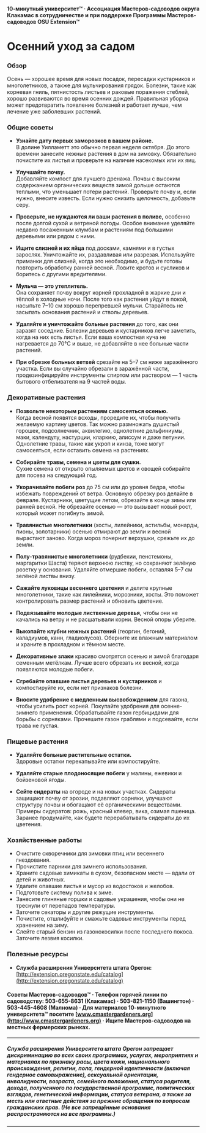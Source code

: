 #### 10-минутный университет™ · Ассоциация Мастеров-садоводов округа Клакамас в сотрудничестве и при поддержке Программы Мастеров-садоводов OSU Extension™

# Осенний уход за садом

### Обзор

Осень — хорошее время для новых посадок, пересадки кустарников и многолетников, а также для мульчирования грядок. Болезни, такие как корневая гниль, пятнистость листьев и раковые поражения стеблей, хорошо развиваются во время осенних дождей. Правильная уборка может предотвратить появление болезней и работает лучше, чем лечение уже заболевших растений.

### Общие советы

- **Узнайте дату первых заморозков в вашем районе.**  
  В долине Уилламетт это обычно первая неделя октября. До этого времени занесите нежные растения в дом на зимовку. Обязательно почистите их листья и проверьте на наличие насекомых или их яиц.

- **Улучшайте почву.**  
  Добавляйте компост для лучшего дренажа. Почвы с высоким содержанием органических веществ зимой дольше остаются теплыми, что уменьшает потери растений. Проверьте почву и, если нужно, внесите известь. Если нужно снизить щелочность, добавьте серу.

- **Проверьте, не нуждаются ли ваши растения в поливе,** особенно после долгой сухой и ветреной погоды. Особое внимание уделяйте недавно посаженным клумбам и растениям под большими деревьями или рядом с ними.

- **Ищите слизней и их яйца** под досками, камнями и в густых зарослях. Уничтожайте их, раздавливая или разрезая. Используйте приманки для слизней, когда это необходимо, и будьте готовы повторить обработку ранней весной. Ловите кротов и сусликов и боритесь с другими вредителями.

- **Мульча — это утеплитель.**  
  Она сохраняет почву вокруг корней прохладной в жаркие дни и тёплой в холодные ночи. После того как растения уйдут в покой, насыпьте 7–10 см хорошо перепревшей мульчи. Старайтесь не засыпать основания растений и стволы деревьев.

- **Удаляйте и уничтожайте больные растения** до того, как они заразят соседние. Болезни деревьев и кустарников легче заметить, когда на них есть листья. Если ваша компостная куча не нагревается до 70°C и выше, не добавляйте в нее больные части растений.

- **При обрезке больных ветвей** срезайте на 5–7 см ниже заражённого участка. Если вы случайно обрезали в заражённой части, продезинфицируйте инструменты спиртом или раствором — 1 часть бытового отбеливателя на 9 частей воды.

### Декоративные растения

- **Позвольте некоторым растениям самосеяться осенью.**  
  Когда весной появятся всходы, проредите их, чтобы получить желаемую картину цветов. Так можно размножать душистый горошек, подсолнечник, аквилегию, однолетние дельфиниумы, маки, календулу, настурции, кларкию, алиссум и даже петунии. Однолетние травы, такие как укроп и кинза, тоже могут самосеяться, если оставить семена на растениях.

- **Собирайте травы, семена и цветы для сушки.**  
  Сухие семена от открыто опыляемых цветов и овощей собирайте для посева на следующий год.

- **Укорачивайте побеги роз** до 75 см или до уровня бедра, чтобы избежать повреждений от ветра. Основную обрезку роз делайте в феврале. Кустарники, цветущие летом, обрезайте в конце зимы или ранней весной. Не обрезайте осенью — это вызывает новый рост, который может погибнуть зимой.

- **Травянистые многолетники** (хосты, лилейники, астильбы, монарды, пионы, золотарники) осенью отмирают до земли и весной вырастают заново. Когда мороз почернит верхушки, срежьте их до земли.

- **Полу-травянистые многолетники** (рудбекии, пенстемоны, маргаритки Шаста) теряют верхнюю листву, но сохраняют зелёную розетку у основания. Удаляйте отмершие побеги, оставляя 5–7 см зелёной листвы внизу.

- **Сажайте луковицы весеннего цветения** и делите крупные многолетники, такие как лилейники, морозники, хосты. Это поможет контролировать размер растений и обновить цветение.

- **Подвязывайте молодые лиственные деревья,** чтобы они не качались на ветру и не расшатывали корни. Весной опоры уберите.

- **Выкопайте клубни нежных растений** (георгин, бегоний, каладиумов, канн, гладиолусов). Оберните их влажным материалом и храните в прохладном и тёмном месте.

- **Декоративные злаки** красиво смотрятся осенью и зимой благодаря семенным метёлкам. Лучше всего обрезать их весной, когда появляются молодые побеги.

- **Сгребайте опавшие листья деревьев и кустарников** и компостируйте их, если нет признаков болезни.

- **Вносите удобрение с медленным высвобождением** для газона, чтобы усилить рост корней. Покупайте удобрения для осенне-зимнего применения. Обрабатывайте газон гербицидами для борьбы с сорняками. Прочешите газон граблями и подсевайте, если трава не густая.

### Пищевые растения

- **Удаляйте больные растительные остатки.**  
  Здоровые остатки перекапывайте или компостируйте.

- **Удаляйте старые плодоносящие побеги** у малины, ежевики и бойзеновой ягоды.

- **Сейте сидераты** на огороде и на новых участках. Сидераты защищают почву от эрозии, подавляют сорняки, улучшают структуру почвы и обогащают её органическими веществами. Примеры сидератов: рожь, красный клевер, вика, озимая пшеница. Заранее продумайте, как будете перерабатывать сидераты до их цветения.

### Хозяйственные работы

- Очистите скворечники для зимовки птиц или весеннего гнездования.
- Прочистите парники для зимнего использования.
- Храните садовые химикаты в сухом, безопасном месте — вдали от детей и животных.
- Удалите опавшие листья и мусор из водостоков и желобов.
- Подготовьте систему полива к зиме.
- Занесите глиняные горшки и садовые украшения, чтобы они не треснули от перепадов температуры.
- Заточите секаторы и другие режущие инструменты.
- Почистите, отшлифуйте и смажьте садовые инструменты перед хранением на зиму.
- Слейте старый бензин из газонокосилки после последнего покоса. Заточите лезвия косилки.

### Полезные ресурсы

- **Служба расширения Университета штата Орегон:**  
  [http://extension.oregonstate.edu/catalog](http://extension.oregonstate.edu/catalog)

#### Советы Мастеров-садоводов™ · Телефон горячей линии по садоводству: 503-655-8631 (Клакамас) · 503-821-1150 (Вашингтон) · 503-445-4608 (Малнома) · Для материалов 10-минутного университета™ посетите [www.cmastergardeners.org](http://www.cmastergardeners.org) · Ищите Мастеров-садоводов на местных фермерских рынках.

---

##### Служба расширения Университета штата Орегон запрещает дискриминацию во всех своих программах, услугах, мероприятиях и материалах по признаку расы, цвета кожи, национального происхождения, религии, пола, гендерной идентичности (включая гендерное самовыражение), сексуальной ориентации, инвалидности, возраста, семейного положения, статуса родителя, дохода, полученного по государственной программе, политических взглядов, генетической информации, статуса ветерана, а также за месть или ответные действия за прежние обращения по вопросам гражданских прав. (Не все запрещённые основания распространяются на все программы.)
---